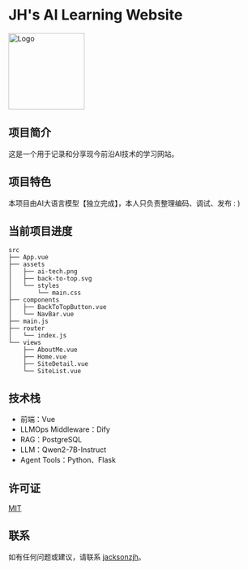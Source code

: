 # JH's AI Learning Website

<img src="src/assets/ai-tech.png" alt="Logo" width="150"/>

## 项目简介

这是一个用于记录和分享现今前沿AI技术的学习网站。

## 项目特色

本项目由AI大语言模型【独立完成】，本人只负责整理编码、调试、发布 : )

## 当前项目进度

```plaintext
src
├── App.vue
├── assets
│   ├── ai-tech.png
│   ├── back-to-top.svg
│   └── styles
│       └── main.css
├── components
│   ├── BackToTopButton.vue
│   └── NavBar.vue
├── main.js
├── router
│   └── index.js
└── views
    ├── AboutMe.vue
    ├── Home.vue
    ├── SiteDetail.vue
    └── SiteList.vue
```

## 技术栈

* 前端：Vue
* LLMOps Middleware：Dify
* RAG：PostgreSQL
* LLM：Qwen2-7B-Instruct
* Agent Tools：Python、Flask

## 许可证

[MIT](LICENSE)

## 联系

如有任何问题或建议，请联系 [jacksonzjh](https://github.com/jacksonzjh)。